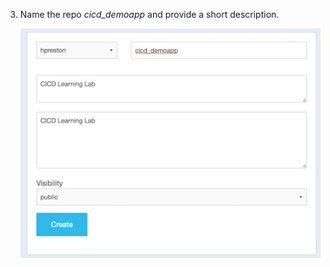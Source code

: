 
3. Name the repo _cicd\_demoapp_ and provide a short description.

    ![Docker Hub New Repo](images/docker_hub_new_repo.png)

